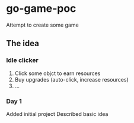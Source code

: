 # go-game-poc
Attempt to create some game

## The idea
### Idle clicker

1. Click some objct to earn resources
2. Buy upgrades (auto-click, increase resources)
3. ...

### Day 1
Added initial project
Described basic idea